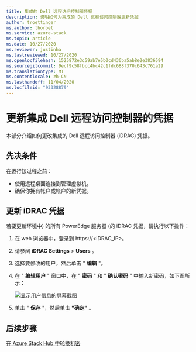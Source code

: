 ```yaml
---
title: 集成的 Dell 远程访问控制器凭据
description: 说明如何为集成的 Dell 远程访问控制器更新凭据
author: troettinger
ms.author: thoroet
ms.service: azure-stack
ms.topic: article
ms.date: 10/27/2020
ms.reviewer: justinha
ms.lastreviewed: 10/27/2020
ms.openlocfilehash: 1525872e3c59ab7e5b0cd436ba5ab8e2e3836594
ms.sourcegitcommit: 9ecf9c58fbcc4bc42c1fdc688f370c643c761a29
ms.translationtype: MT
ms.contentlocale: zh-CN
ms.lasthandoff: 11/04/2020
ms.locfileid: "93328879"
---
```

# <a name="update-credentials-for-the-integrated-dell-remote-access-controller"></a>更新集成 Dell 远程访问控制器的凭据

本部分介绍如何更改集成的 Dell 远程访问控制器 (iDRAC) 凭据。 

## <a name="prerequisites"></a>先决条件

在运行该过程之前： 

- 使用远程桌面连接到管理虚拟机。 
- 确保你拥有帐户或帐户的新凭据。 
 
## <a name="update-the-idrac-credentials"></a>更新 iDRAC 凭据

若要更新环境中) 的所有 PowerEdge 服务器 (的 iDRAC 凭据，请执行以下操作：

1. 在 web 浏览器中，登录到 https://<iDRAC_IP>。 
1. 请参阅 **iDRAC Settings**  >  **Users** 。 
1. 选择要修改的用户，然后单击 " **编辑** "。 
1. 在 " **编辑用户** " 窗口中，在 " **密码** " 和 " **确认密码** " 中输入新密码，如下图所示： 

   ![显示用户信息的屏幕截图](../operator/media/idrac-credentials/enter-user.png)

1. 单击 " **保存** "，然后单击 **"确定"** 。 

## <a name="next-steps"></a>后续步骤

[在 Azure Stack Hub 中轮换机密](../../operator/azure-stack-rotate-secrets.md)